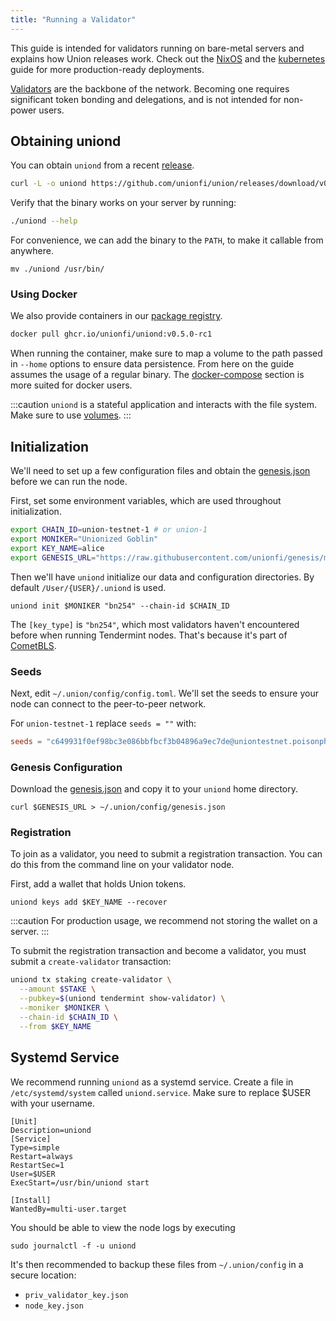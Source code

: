 ```yaml
---
title: "Running a Validator"
---
```


This guide is intended for validators running on bare-metal servers and explains how Union releases work. Check out the [NixOS](./nixos) and the [kubernetes](./kubernetes) guide for more production-ready deployments.

[Validators](../architecture/validator) are the backbone of the network. Becoming one requires significant token bonding and delegations, and is not intended for non-power users.

## Obtaining uniond

You can obtain `uniond` from a recent [release](https://github.com/unionfi/union/releases).

```bash
curl -L -o uniond https://github.com/unionfi/union/releases/download/v0.5.0-rc1/uniond-x86_64-linux
```

Verify that the binary works on your server by running:

```bash
./uniond --help
```

For convenience, we can add the binary to the `PATH`, to make it callable from anywhere.

```
mv ./uniond /usr/bin/
```

### Using Docker

We also provide containers in our [package registry](https://github.com/unionfi/union/pkgs/container/uniond).

```bash
docker pull ghcr.io/unionfi/uniond:v0.5.0-rc1
```

When running the container, make sure to map a volume to the path passed in `--home` options to ensure data persistence. From here on the guide assumes the usage of a regular binary. The [docker-compose](./docker-compose) section is more suited for docker users.

:::caution
`uniond` is a stateful application and interacts with the file system. Make sure to use [volumes](https://docs.docker.com/storage/volumes/).
:::

## Initialization

We'll need to set up a few configuration files and obtain the [genesis.json](https://raw.githubusercontent.com/unionfi/genesis/main/union-testnet-1/genesis.json) before we can run the node.

First, set some environment variables, which are used throughout initialization.

```sh
export CHAIN_ID=union-testnet-1 # or union-1
export MONIKER="Unionized Goblin"
export KEY_NAME=alice
export GENESIS_URL="https://raw.githubusercontent.com/unionfi/genesis/main/union-testnet-1/genesis.json"
```

Then we'll have `uniond` initialize our data and configuration directories. By default `/User/{USER}/.uniond` is used.

```
uniond init $MONIKER "bn254" --chain-id $CHAIN_ID
```

The `[key_type]` is `"bn254"`, which most validators haven't encountered before when running Tendermint nodes. That's because it's part of [CometBLS](../architecture/cometbls).

### Seeds

Next, edit `~/.union/config/config.toml`. We'll set the seeds to ensure your node can connect to the peer-to-peer network.

For `union-testnet-1` replace `seeds = ""` with:

```toml
seeds = "c649931f0ef98bc3e086bbfbcf3b04896a9ec7de@uniontestnet.poisonphang.com:26656"
```

### Genesis Configuration

Download the [genesis.json](https://raw.githubusercontent.com/unionfi/genesis/main/union-testnet-1/genesis.json) and copy it to your `uniond` home directory.

```
curl $GENESIS_URL > ~/.union/config/genesis.json
```

### Registration

To join as a validator, you need to submit a registration transaction. You can do this from the command line on your validator node.

First, add a wallet that holds Union tokens.

```
uniond keys add $KEY_NAME --recover
```

:::caution
For production usage, we recommend not storing the wallet on a server.
:::

To submit the registration transaction and become a validator, you must submit a `create-validator` transaction:

```sh
uniond tx staking create-validator \
  --amount $STAKE \
  --pubkey=$(uniond tendermint show-validator) \
  --moniker $MONIKER \
  --chain-id $CHAIN_ID \
  --from $KEY_NAME
```

## Systemd Service

We recommend running `uniond` as a systemd service. Create a file in `/etc/systemd/system` called `uniond.service`. Make sure to replace $USER with your username.

```
[Unit]
Description=uniond
[Service]
Type=simple
Restart=always
RestartSec=1
User=$USER
ExecStart=/usr/bin/uniond start

[Install]
WantedBy=multi-user.target
```

You should be able to view the node logs by executing

```
sudo journalctl -f -u uniond
```

It's then recommended to backup these files from `~/.union/config` in a secure location:

- `priv_validator_key.json`
- `node_key.json`
